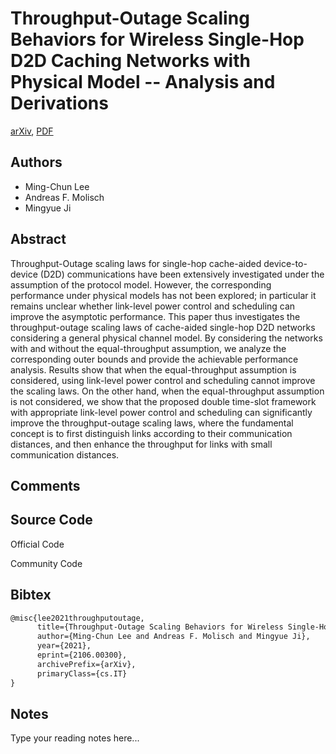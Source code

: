 
# Throughput-Outage Scaling Behaviors for Wireless Single-Hop D2D Caching Networks with Physical Model -- Analysis and Derivations

[arXiv](https://arxiv.org/abs/2106.0300), [PDF](https://arxiv.org/pdf/2106.0300.pdf)

## Authors

- Ming-Chun Lee
- Andreas F. Molisch
- Mingyue Ji

## Abstract

Throughput-Outage scaling laws for single-hop cache-aided device-to-device (D2D) communications have been extensively investigated under the assumption of the protocol model. However, the corresponding performance under physical models has not been explored; in particular it remains unclear whether link-level power control and scheduling can improve the asymptotic performance. This paper thus investigates the throughput-outage scaling laws of cache-aided single-hop D2D networks considering a general physical channel model. By considering the networks with and without the equal-throughput assumption, we analyze the corresponding outer bounds and provide the achievable performance analysis. Results show that when the equal-throughput assumption is considered, using link-level power control and scheduling cannot improve the scaling laws. On the other hand, when the equal-throughput assumption is not considered, we show that the proposed double time-slot framework with appropriate link-level power control and scheduling can significantly improve the throughput-outage scaling laws, where the fundamental concept is to first distinguish links according to their communication distances, and then enhance the throughput for links with small communication distances.

## Comments



## Source Code

Official Code



Community Code



## Bibtex

```tex
@misc{lee2021throughputoutage,
      title={Throughput-Outage Scaling Behaviors for Wireless Single-Hop D2D Caching Networks with Physical Model -- Analysis and Derivations}, 
      author={Ming-Chun Lee and Andreas F. Molisch and Mingyue Ji},
      year={2021},
      eprint={2106.00300},
      archivePrefix={arXiv},
      primaryClass={cs.IT}
}
```

## Notes

Type your reading notes here...

